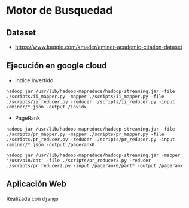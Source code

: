 # Motor de Busquedad

## Dataset
- https://www.kaggle.com/kmader/aminer-academic-citation-dataset

## Ejecución en google cloud
- Indice invertido

`hadoop jar /usr/lib/hadoop-mapreduce/hadoop-streaming.jar -file ./scripts/ii_mapper.py -mapper ./scripts/ii_mapper.py -file ./scripts/ii_reducer.py -reducer ./scripts/ii_reducer.py -input /aminer/*.json -output /invidx
`

- PageRank

`hadoop jar /usr/lib/hadoop-mapreduce/hadoop-streaming.jar -file ./scripts/pr_mapper.py -mapper ./scripts/pr_mapper.py -file ./scripts/pr_reducer.py -reducer ./scripts/pr_reducer.py -input /aminer/*.json -output /pagerank0
`

`hadoop jar /usr/lib/hadoop-mapreduce/hadoop-streaming.jar -mapper '/usr/bin/cat' -file ./scripts/pr_reducer2.py -reducer ./scripts/pr_reducer2.py -input /pagerank0/part* -output /pagerank
`

## Aplicación Web
Realizada con `django`
